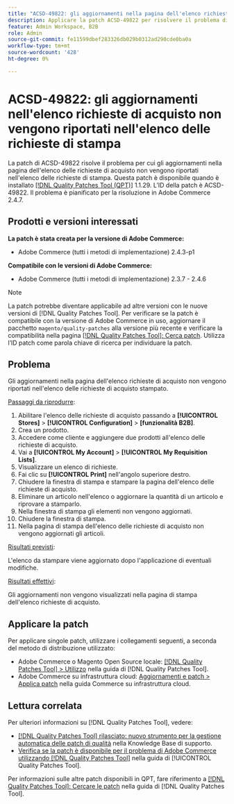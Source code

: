 ```yaml
---
title: "ACSD-49822: gli aggiornamenti nella pagina dell'elenco richieste di acquisto non vengono riportati nell'elenco delle richieste di stampa"
description: Applicare la patch ACSD-49822 per risolvere il problema di Adobe Commerce, in cui gli aggiornamenti nella pagina dell'elenco delle richieste di acquisto non vengono riportati nell'elenco delle richieste di stampa.
feature: Admin Workspace, B2B
role: Admin
source-git-commit: fe11599dbef283326db029b0312ad290cde0ba0a
workflow-type: tm+mt
source-wordcount: '428'
ht-degree: 0%

---
```


# ACSD-49822: gli aggiornamenti nell&#39;elenco richieste di acquisto non vengono riportati nell&#39;elenco delle richieste di stampa

La patch di ACSD-49822 risolve il problema per cui gli aggiornamenti nella pagina dell&#39;elenco delle richieste di acquisto non vengono riportati nell&#39;elenco delle richieste di stampa. Questa patch è disponibile quando è installato [[!DNL Quality Patches Tool (QPT)]](https://experienceleague.adobe.com/en/docs/commerce-knowledge-base/kb/announcements/commerce-announcements/magento-quality-patches-released-new-tool-to-self-serve-quality-patches) 1.1.29. L’ID della patch è ACSD-49822. Il problema è pianificato per la risoluzione in Adobe Commerce 2.4.7.

## Prodotti e versioni interessati

**La patch è stata creata per la versione di Adobe Commerce:**

* Adobe Commerce (tutti i metodi di implementazione) 2.4.3-p1

**Compatibile con le versioni di Adobe Commerce:**

* Adobe Commerce (tutti i metodi di implementazione) 2.3.7 - 2.4.6

>[!NOTE]
>
>La patch potrebbe diventare applicabile ad altre versioni con le nuove versioni di [!DNL Quality Patches Tool]. Per verificare se la patch è compatibile con la versione di Adobe Commerce in uso, aggiornare il pacchetto `magento/quality-patches` alla versione più recente e verificare la compatibilità nella pagina [[!DNL Quality Patches Tool]: Cerca patch](https://experienceleague.adobe.com/tools/commerce-quality-patches/index.html). Utilizza l’ID patch come parola chiave di ricerca per individuare la patch.

## Problema

Gli aggiornamenti nella pagina dell&#39;elenco richieste di acquisto non vengono riportati nell&#39;elenco delle richieste di acquisto stampato.

<u>Passaggi da riprodurre</u>:

1. Abilitare l&#39;elenco delle richieste di acquisto passando a **[!UICONTROL Stores]** > **[!UICONTROL Configuration]** > **[funzionalità B2B]**.
1. Crea un prodotto.
1. Accedere come cliente e aggiungere due prodotti all&#39;elenco delle richieste di acquisto.
1. Vai a **[!UICONTROL My Account]** > **[!UICONTROL My Requisition Lists]**.
1. Visualizzare un elenco di richieste.
1. Fai clic su **[!UICONTROL Print]** nell&#39;angolo superiore destro.
1. Chiudere la finestra di stampa e stampare la pagina dell&#39;elenco delle richieste di acquisto.
1. Eliminare un articolo nell&#39;elenco o aggiornare la quantità di un articolo e riprovare a stamparlo.
1. Nella finestra di stampa gli elementi non vengono aggiornati.
1. Chiudere la finestra di stampa.
1. Nella pagina di stampa dell&#39;elenco delle richieste di acquisto non vengono aggiornati gli articoli.

<u>Risultati previsti</u>:

L&#39;elenco da stampare viene aggiornato dopo l&#39;applicazione di eventuali modifiche.

<u>Risultati effettivi</u>:

Gli aggiornamenti non vengono visualizzati nella pagina di stampa dell&#39;elenco richieste di acquisto.

## Applicare la patch

Per applicare singole patch, utilizzare i collegamenti seguenti, a seconda del metodo di distribuzione utilizzato:

* Adobe Commerce o Magento Open Source locale: [[!DNL Quality Patches Tool] > Utilizzo](/help/tools/quality-patches-tool/usage.md) nella guida di [!DNL Quality Patches Tool].
* Adobe Commerce su infrastruttura cloud: [Aggiornamenti e patch > Applica patch](https://experienceleague.adobe.com/docs/commerce-cloud-service/user-guide/develop/upgrade/apply-patches.html) nella guida Commerce su infrastruttura cloud.

## Lettura correlata

Per ulteriori informazioni su [!DNL Quality Patches Tool], vedere:

* [[!DNL Quality Patches Tool] rilasciato: nuovo strumento per la gestione automatica delle patch di qualità](https://experienceleague.adobe.com/en/docs/commerce-knowledge-base/kb/announcements/commerce-announcements/magento-quality-patches-released-new-tool-to-self-serve-quality-patches) nella Knowledge Base di supporto.
* [Verifica se la patch è disponibile per il problema di Adobe Commerce utilizzando  [!DNL Quality Patches Tool]](/help/tools/quality-patches-tool/patches-available-in-qpt/check-patch-for-magento-issue-with-magento-quality-patches.md) nella guida di [!UICONTROL Quality Patches Tool].


Per informazioni sulle altre patch disponibili in QPT, fare riferimento a [[!DNL Quality Patches Tool]: Cercare le patch](https://experienceleague.adobe.com/tools/commerce-quality-patches/index.html) nella guida di [!DNL Quality Patches Tool].
